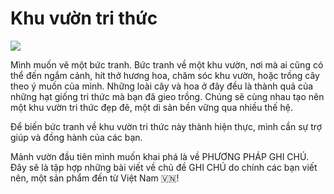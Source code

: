# Khu vườn tri thức

![](https://i.imgur.com/SDj85IN.png)

Mình muốn vẽ một bức tranh. Bức tranh về một khu vườn, nơi mà ai cũng có thể đến ngắm cảnh, hít thở hương hoa, chăm sóc khu vườn, hoặc trồng cây theo ý muốn của mình.
Những loài cây và hoa ở đây đều là thành quả của những hạt giống tri thức mà bạn đã gieo trồng. Chúng sẽ cùng nhau tạo nên một khu vườn tri thức đẹp đẽ, một di sản bền vững qua nhiều thế hệ.

Để biến bức tranh về khu vườn tri thức này thành hiện thực, mình cần sự trợ giúp và đồng hành của các bạn.

Mảnh vườn đầu tiên mình muốn khai phá là về PHƯƠNG PHÁP GHI CHÚ. Đây sẽ là tập hợp những bài viết về chủ đề GHI CHÚ do chính các bạn viết nên, một sản phẩm đến từ Việt Nam 🇻🇳!